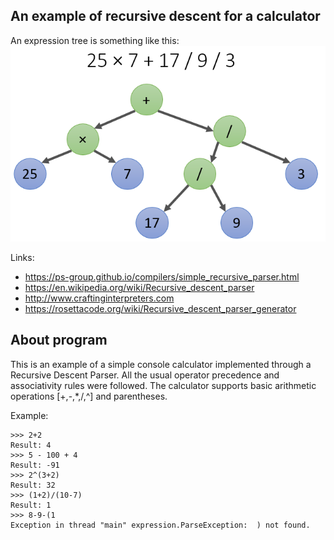 ## An example of recursive descent for a calculator

An expression tree is something like this:
![Tree](image/expression_tree.png)

Links:

- https://ps-group.github.io/compilers/simple_recursive_parser.html
- https://en.wikipedia.org/wiki/Recursive_descent_parser
- http://www.craftinginterpreters.com
- https://rosettacode.org/wiki/Recursive_descent_parser_generator

## About program

This is an example of a simple console calculator implemented through a Recursive Descent Parser. All the usual operator
precedence and associativity rules were followed. The calculator supports basic arithmetic operations [+,-,*,/,^] and
parentheses.

Example:

```
>>> 2+2
Result: 4
>>> 5 - 100 + 4
Result: -91
>>> 2^(3+2)
Result: 32
>>> (1+2)/(10-7)
Result: 1
>>> 8-9-(1
Exception in thread "main" expression.ParseException:  ) not found.
```